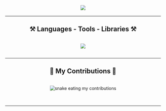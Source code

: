 <h1 align="center">
    <img src="https://readme-typing-svg.herokuapp.com/?font=Righteous&size=35&center=true&vCenter=true&width=500&height=70&duration=4000&lines=Hi+There!+👋;+I'm+Ky23r!;" />
</h1>

<hr/>

<h2 align="center">⚒️ Languages - Tools - Libraries ⚒️</h2>
<br/>
<div align="center">
    <img src="https://skillicons.dev/icons?i=c,cpp,java,python,r,vscode,docker,git,github,mysql,opencv,pytorch,scikit" /><br>
</div>

<br/>
<hr/>

<div align="center">
  <h2>🐍 My Contributions 🐍</h2>
  <br>
  <img alt="snake eating my contributions" src="https://raw.githubusercontent.com/Ky23r/Ky23r/output/github-contribution-grid-snake.svg" />
  <br/><br/><br/>
</div>

<hr/>
